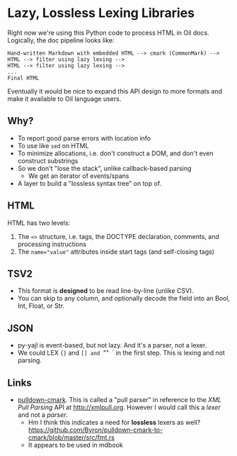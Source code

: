 Lazy, Lossless Lexing Libraries
===============================

Right now we're using this Python code to process HTML in Oil docs.  Logically,
the doc pipeline looks like:

    Hand-written Markdown with embedded HTML --> cmark (CommonMark) -->
    HTML --> filter using lazy lexing -->
    HTML --> filter using lazy lexing -->
    ...
    Final HTML

Eventually it would be nice to expand this API design to more formats and make
it available to Oil language users.

## Why?

- To report good parse errors with location info
- To use like `sed` on HTML
- To minimize allocations, i.e. don't construct a DOM, and don't even construct
  substrings
- So we don't "lose the stack", unlike callback-based parsing
  - We get an iterator of events/spans
- A layer to build a "lossless syntax tree" on top of.

## HTML

HTML has two levels:

1. The `<>` structure, i.e. tags, the DOCTYPE declaration, comments, and processing
   instructions
2. The `name="value"` attributes inside start tags (and self-closing tags)

## TSV2

- This format is **designed** to be read line-by-line (unlike CSV).
- You can skip to any column, and optionally decode the field into an Bool,
  Int, Float, or Str.

## JSON

- py-yajl is event-based, but not lazy.  And it's a parser, not a lexer.
- We could LEX `{}` and `[] and `""` `\` in the first step.  This is lexing and
  not parsing.


## Links

- [pulldown-cmark][].  This is called a "pull parser" in reference to the *XML
  Pull Parsing* API at <http://xmlpull.org>.  However I would call this a
  *lexer* and not a *parser*.
  - Hm I think this indicates a need for **lossless** lexers as well?
    https://github.com/Byron/pulldown-cmark-to-cmark/blob/master/src/fmt.rs
  - It appears to be used in mdbook

[pulldown-cmark]: https://github.com/raphlinus/pulldown-cmark


